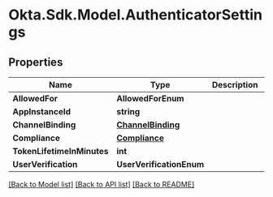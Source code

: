 # Okta.Sdk.Model.AuthenticatorSettings

## Properties

Name | Type | Description | Notes
------------ | ------------- | ------------- | -------------
**AllowedFor** | **AllowedForEnum** |  | [optional] 
**AppInstanceId** | **string** |  | [optional] 
**ChannelBinding** | [**ChannelBinding**](ChannelBinding.md) |  | [optional] 
**Compliance** | [**Compliance**](Compliance.md) |  | [optional] 
**TokenLifetimeInMinutes** | **int** |  | [optional] 
**UserVerification** | **UserVerificationEnum** |  | [optional] 

[[Back to Model list]](../README.md#documentation-for-models) [[Back to API list]](../README.md#documentation-for-api-endpoints) [[Back to README]](../README.md)

